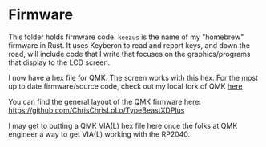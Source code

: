 # Firmware

This folder holds firmware code. `keezus` is the name of my "homebrew" firmware in Rust. It uses Keyberon to read and report keys, and down the road, will include code that I write that focuses on the graphics/programs that display to the LCD screen.

I now have a hex file for QMK. The screen works with this hex. For the most up to date firmware/source code, check out my local fork of QMK [here](https://github.com/ChrisChrisLoLo/qmk_firmware/tree/keezyboost40_2/keyboards/sporewoh/keezyboost40)

You can find the general layout of the QMK firmware here: https://github.com/ChrisChrisLoLo/TypeBeastXDPlus

I may get to putting a QMK VIA(L) hex file here once the folks at QMK engineer a way to get VIA(L) working with the RP2040.
